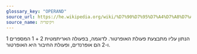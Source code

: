 ```yaml
---
glossary_key: "OPERAND"
source_url: https://he.wikipedia.org/wiki/%D7%90%D7%95%D7%A4%D7%A8%D7%A0%D7%93
source_name: ויקיפדיה
---
```


הנתון עליו מתבצעת פעולת האופרטור. לדוגמה, בפעולה האריתמטית 2 + 1 המספרים 1 ו-2 הם אופרנדים, ופעולת החיבור היא האופרטור.
